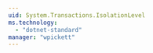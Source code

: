 ```yaml
---
uid: System.Transactions.IsolationLevel
ms.technology: 
  - "dotnet-standard"
manager: "wpickett"
---
```

